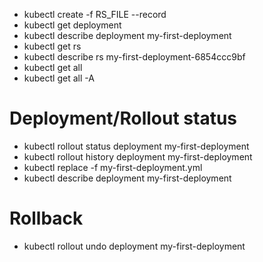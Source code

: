 - kubectl create -f RS_FILE --record
- kubectl get deployment
- kubectl describe deployment my-first-deployment
- kubectl get rs
- kubectl describe rs my-first-deployment-6854ccc9bf
- kubectl get all
- kubectl get all -A
# Deployment/Rollout status

- kubectl rollout status deployment my-first-deployment
- kubectl rollout history deployment my-first-deployment
- kubectl replace -f my-first-deployment.yml
- kubectl describe deployment my-first-deployment

# Rollback

- kubectl rollout undo deployment my-first-deployment
